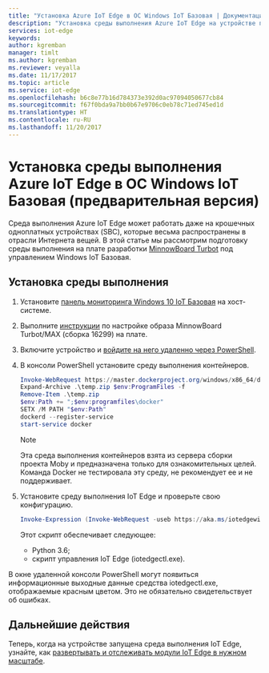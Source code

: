 ```yaml
---
title: "Установка Azure IoT Edge в ОС Windows IoT Базовая | Документация Майкрософт"
description: "Установка среды выполнения Azure IoT Edge на устройстве под управлением ОС Windows IoT Базовая"
services: iot-edge
keywords: 
author: kgremban
manager: timlt
ms.author: kgremban
ms.reviewer: veyalla
ms.date: 11/17/2017
ms.topic: article
ms.service: iot-edge
ms.openlocfilehash: b6c8e77b16d784373e392d0ac97094050677cb84
ms.sourcegitcommit: f67f0bda9a7bb0b67e9706c0eb78c71ed745ed1d
ms.translationtype: HT
ms.contentlocale: ru-RU
ms.lasthandoff: 11/20/2017
---
```

# <a name="install-the-iot-edge-runtime-on-windows-iot-core---preview"></a>Установка среды выполнения Azure IoT Edge в ОС Windows IoT Базовая (предварительная версия)

Среда выполнения Azure IoT Edge может работать даже на крошечных одноплатных устройствах (SBC), которые весьма распространены в отрасли Интернета вещей. В этой статье мы рассмотрим подготовку среды выполнения на плате разработки [MinnowBoard Turbot][lnk-minnow] под управлением Windows IoT Базовая.

## <a name="install-the-runtime"></a>Установка среды выполнения

1. Установите [панель мониторинга Windows 10 IoT Базовая][lnk-core] на хост-системе.
1. Выполните [инструкции][lnk-board] по настройке образа MinnowBoard Turbot/MAX (сборка 16299) на плате. 
1. Включите устройство и [войдите на него удаленно через PowerShell][lnk-powershell].
1. В консоли PowerShell установите среду выполнения контейнеров. 

   ```powershell
   Invoke-WebRequest https://master.dockerproject.org/windows/x86_64/docker-17.06.0-dev.zip -o temp.zip
   Expand-Archive .\temp.zip $env:ProgramFiles -f
   Remove-Item .\temp.zip
   $env:Path += ";$env:programfiles\docker"
   SETX /M PATH "$env:Path"
   dockerd --register-service
   start-service docker
   ```

   >[!NOTE]
   >Эта среда выполнения контейнеров взята из сервера сборки проекта Moby и предназначена только для ознакомительных целей. Команда Docker не тестировала эту среду, не рекомендует ее и не поддерживает.

1. Установите среду выполнения IoT Edge и проверьте свою конфигурацию.

   ```powershell
   Invoke-Expression (Invoke-WebRequest -useb https://aka.ms/iotedgewin)
   ```

   Этот скрипт обеспечивает следующее: 
   * Python 3.6;
   * скрипт управления IoT Edge (iotedgectl.exe).

В окне удаленной консоли PowerShell могут появиться информационные выходные данные средства iotedgectl.exe, отображаемые красным цветом. Это не обязательно свидетельствует об ошибках. 

## <a name="next-steps"></a>Дальнейшие действия

Теперь, когда на устройстве запущена среда выполнения IoT Edge, узнайте, как [развертывать и отслеживать модули IoT Edge в нужном масштабе][lnk-deploy].

<!--Links-->
[lnk-minnow]: https://minnowboard.org/ 
[lnk-core]: https://docs.microsoft.com/windows/iot-core/connect-your-device/iotdashboard
[lnk-board]: https://developer.microsoft.com/windows/iot/Docs/GetStarted/mbm/sdcard/stable/getstartedstep2
[lnk-powershell]: https://docs.microsoft.com/windows/iot-core/connect-your-device/powershell
[lnk-deploy]: how-to-deploy-monitor.md
[lnk-docker-install]: https://docs.docker.com/engine/installation/linux/docker-ce/binaries#install-server-and-client-binaries-on-windows
[lnk-docker-containers]: https://docs.microsoft.com/virtualization/windowscontainers/quick-start/quick-start-windows-10#2-switch-to-windows-containers
